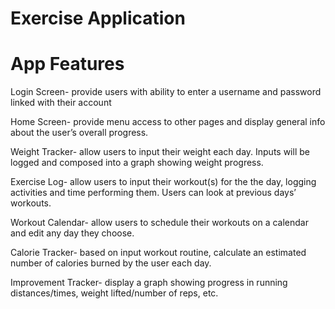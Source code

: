 # Exercise Application
# App Features	
Login Screen- provide users with ability to enter a username and password linked with their account

Home Screen- provide menu access to other pages and display general info about the user’s overall progress.

Weight Tracker- allow users to input their weight each day. Inputs will be logged and composed into a graph showing weight progress.

Exercise Log- allow users to input their workout(s) for the the day, logging activities and time performing them. Users can look at previous days’ workouts.

Workout Calendar- allow users to schedule their workouts on a calendar and edit any day they choose.

Calorie Tracker- based on input workout routine, calculate an estimated number of calories burned by the user each day.

Improvement Tracker- display a graph showing progress in running distances/times, weight lifted/number of reps, etc.

